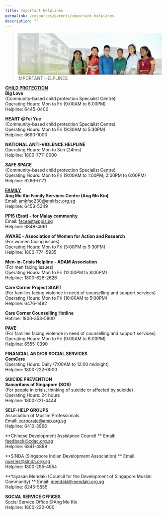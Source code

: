 ```yaml
---
title: Important Helplines
permalink: /resources/parents/important-helplines
description: ""
---
```

>![](/images/About%20Us/banner2-with%20bg.jpg)
>IMPORTANT HELPLINES

**<u>CHILD PROTECTION</u>**<br>
**Big Love**  
(Community-based child protection Specialist Centre)  
Operating Hours: Mon to Fri (9:00AM to 6:00PM)  
Helpline: 6445-0400  
  
**HEART @Fei Yue**  
(Community-based child protection Specialist Centre)  
Operating Hours: Mon to Fri (9:30AM to 5:30PM)  
Helpline: 6690-1000  
  
**NATIONAL ANTI-VIOLENCE HELPLINE**<br>
Operating Hours: Mon to Sun (24hrs)  
Helpline: 1800-777-0000  
  
**SAFE SPACE** <br>
(Community-based child protection Specialist Centre)  
Operating Hours: Mon to Fri (9:00AM to 1:00PM; 2:00PM to 6:00PM)  
Helpline: 6266-0171  
  
**<u>FAMILY</u>** <br>
**Ang Mo Kio Family Services Centre (Ang Mo Kio)**  
Email: amkfsc230@amkfsc.org.sg  
Helpline: 6453-5349  
  
**PPIS (East) - for Malay community**  
Email: fsceast@ppis.sg  
Helpline: 6848-4661  
  
**AWARE - Association of Women for Action and Research**  
(For women facing issues)  
Operating Hours: Mon to Fri (3:00PM to 9:30PM)  
Helpline: 1800-774-5935  
  
**Men-in-Crisis Helpline - ADAM Association**  
(For men facing issues)  
Operating Hours: Mon to Fri (12:00PM to 8:00PM)  
Helpline: 1800-626-2626  
  
**Care Corner Project StART**  
(For families facing violence in need of counselling and support services)  
Operating Hours: Mon to Fri (10:00AM to 5:00PM)  
Helpline: 6476-1482  
  
**Care Corner Counselling Hotline**   
Hotline: 1800-353-5800  
  
**PAVE**<br>
(For families facing violence in need of counselling and support services)  
Operating Hours: Mon to Fri (9:00AM to 6:00PM)  
Helpline: 6555-0390  
  
**FINANCIAL AND/OR SOCIAL SERVICES  
ComCare**  
Operating Hours: Daily (7:00AM to 12:00 midnight)  
Helpline: 1800-222-0000  
  
**SUICIDE PREVENTION**  
**Samaritans of Singapore (SOS)**<br>
(For people in crisis, thinking of suicide or affected by suicide)  
Operating Hours: 24 hours  
Helpline: 1800-221-4444  
  
**SELF-HELP GROUPS**<br>
Association of Muslim Professionals  
Email: corporate@amp.org.sg  
Helpline: 6416-3966  
  
**Chinese Development Assistance Council ** 
Email: feedback@cdac.org.sg  
Helpline: 6841-4889  
  
**SINDA (Singapore Indian Development Association)  **
Email: queries@sinda.org.sg  
Helpline: 1800-295-4554  
  
**Yayasan Mendaki (Council for the Development of Singapore Muslim Community)  **
Email: mendaki@mendaki.org.sg  
Helpline: 6245-5555  
  
**SOCIAL SERVICE OFFICES** <br>
Social Service Office @Ang Mo Kio  
Helpline: 1800-222-000
